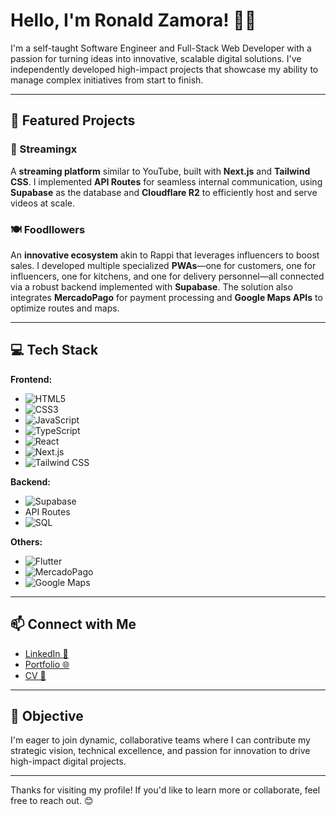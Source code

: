 # Hello, I'm Ronald Zamora! 👨‍💻

I'm a self-taught Software Engineer and Full-Stack Web Developer with a passion for turning ideas into innovative, scalable digital solutions. I've independently developed high-impact projects that showcase my ability to manage complex initiatives from start to finish.

---

## 🚀 Featured Projects

### 🎥 Streamingx
A **streaming platform** similar to YouTube, built with **Next.js** and **Tailwind CSS**. I implemented **API Routes** for seamless internal communication, using **Supabase** as the database and **Cloudflare R2** to efficiently host and serve videos at scale.

### 🍽️ Foodllowers
An **innovative ecosystem** akin to Rappi that leverages influencers to boost sales. I developed multiple specialized **PWAs**—one for customers, one for influencers, one for kitchens, and one for delivery personnel—all connected via a robust backend implemented with **Supabase**. The solution also integrates **MercadoPago** for payment processing and **Google Maps APIs** to optimize routes and maps.

---

## 💻 Tech Stack

**Frontend:**
- ![HTML5](https://img.shields.io/badge/HTML5-E34F26?style=flat-square&logo=html5&logoColor=white)
- ![CSS3](https://img.shields.io/badge/CSS3-1572B6?style=flat-square&logo=css3)
- ![JavaScript](https://img.shields.io/badge/JavaScript-F7DF1E?style=flat-square&logo=javascript&logoColor=black)
- ![TypeScript](https://img.shields.io/badge/TypeScript-3178C6?style=flat-square&logo=typescript&logoColor=white)
- ![React](https://img.shields.io/badge/React-61DAFB?style=flat-square&logo=react&logoColor=black)
- ![Next.js](https://img.shields.io/badge/Next.js-000000?style=flat-square&logo=nextdotjs&logoColor=white)
- ![Tailwind CSS](https://img.shields.io/badge/Tailwind_CSS-38B2AC?style=flat-square&logo=tailwind-css&logoColor=white)

**Backend:**
- ![Supabase](https://img.shields.io/badge/Supabase-3ECF8E?style=flat-square&logo=supabase&logoColor=white)
- API Routes
- ![SQL](https://img.shields.io/badge/SQL-4479A1?style=flat-square&logo=postgresql&logoColor=white)

**Others:**
- ![Flutter](https://img.shields.io/badge/Flutter-02569B?style=flat-square&logo=flutter&logoColor=white)
- ![MercadoPago](https://img.shields.io/badge/MercadoPago-00B3E6?style=flat-square&logo=mercadopago&logoColor=white)
- ![Google Maps](https://img.shields.io/badge/Google_Maps-4285F4?style=flat-square&logo=google-maps&logoColor=white)

---

## 📫 Connect with Me

- [LinkedIn 🔗](https://www.linkedin.com/in/ronald-zamora-524094353/)
- [Portfolio 🌐](https://ronaldzamora.vercel.app/)
- [CV 📄](https://ronaldzamora.vercel.appv/resume)

---

## 🎯 Objective

I'm eager to join dynamic, collaborative teams where I can contribute my strategic vision, technical excellence, and passion for innovation to drive high-impact digital projects.

---

Thanks for visiting my profile! If you'd like to learn more or collaborate, feel free to reach out. 😊
